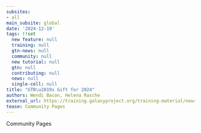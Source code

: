 ```yaml
---
subsites:
- all
main_subsite: global
date: '2024-12-19'
tags: !!set
  new feature: null
  training: null
  gtn-news: null
  community: null
  new tutorial: null
  gtn: null
  contributing: null
  news: null
  single-cell: null
title: "GTN\u2019s Gift for 2024"
authors: Wendi Bacon, Helena Rasche
external_url: https://training.galaxyproject.org/training-material/news/2024/12/19/community_page.html
tease: Community Pages
---
```

Community Pages